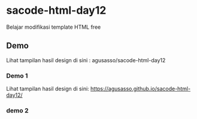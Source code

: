 # sacode-html-day12
Belajar modifikasi template HTML free

## Demo

Lihat tampilan hasil design di sini : agusasso/sacode-html-day12

### Demo 1


Lihat tampilan hasil design di sini: https://agusasso.github.io/sacode-html-day12/

### demo 2


